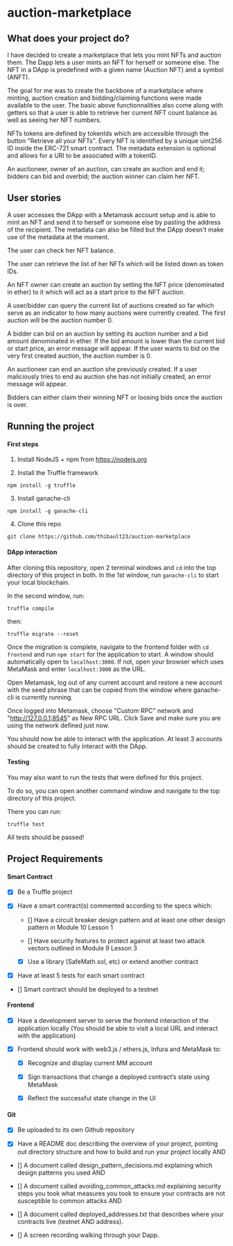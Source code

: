 # auction-marketplace

## What does your project do?

I have decided to create a marketplace that lets you mint NFTs and auction them. The Dapp lets a user mints an NFT for herself or someone else. The NFT in a DApp is predefined with a given name (Auction NFT) and a symbol (ANFT).

The goal for me was to create the backbone of a marketplace where minting, auction creation and bidding/claiming functions were made available to the user.
The basic above functionnalities also come along with getters so that a user is able to retrieve her current NFT count balance as well as seeing her NFT numbers.

NFTs tokens are defined by tokenIds which are accessible through the button "Retrieve all your NFTs". Every NFT is identified by a unique uint256 ID inside the ERC-721 smart contract. The metadata extension is optional and allows for a URI to be associated with a tokenID.

An auctioneer, owner of an auction, can create an auction and end it; bidders can bid and overbid; the auction winner can claim her NFT.

## User stories

A user accesses the DApp with a Metamask account setup and is able to mint an NFT and send it to herself or someone else by pasting the address of the recipient.
The metadata can also be filled but the DApp doesn't make use of the metadata at the moment.

The user can check her NFT balance.

The user can retrieve the list of her NFTs which will be listed down as token IDs.

An NFT owner can create an auction by setting the NFT price (denominated in ether) to it which will act as a start price to the NFT auction.

A user/bidder can query the current list of auctions created so far which serve as an indicator to how many auctions were currently created. The first auction will be the auction number 0.

A bidder can bid on an auction by setting its auction number and a bid amount denominated in ether. If the bid amount is lower than the current bid or start price, an error message will appear. If the user wants to bid on the very first created auction, the auction number is 0.

An auctioneer can end an auction she previously created. If a user maliciously tries to end au auction she has not initially created, an error message will appear.

Bidders can either claim their winning NFT or loosing bids once the auction is over.


## Running the project

#### First steps

1. Install NodeJS + npm from https://nodejs.org

2. Install the Truffle framework
```console
npm install -g truffle
```

3. Install ganache-cli
```console
npm install -g ganache-cli
```

4. Clone this repo
```console
git clone https://github.com/thibault23/auction-marketplace
```

#### DApp interaction

After cloning this repository, open 2 terminal windows and `cd` into the top directory of this project in both.
In the 1st window, run `ganache-cli` to start your local blockchain.

In the second window, run:

```console
truffle compile
```

then:

```console
truffle migrate --reset
```

Once the migration is complete, navigate to the frontend folder with `cd frontend` and run `npm start` for the application to start.
A window should automatically open to `localhost:3000`. If not, open your browser which uses MetaMask and enter `localhost:3000` as the URL.

Open Metamask, log out of any current account and restore a new account with the seed phrase that can be copied from the window where ganache-cli is currently running.

Once logged into Metamask, choose "Custom RPC" network and "http://127.0.0.1:8545" as New RPC URL. Click Save and make sure you are using the network defined just now.

You should now be able to interact with the application. At least 3 accounts should be created to fully interact with the DApp.

#### Testing

You may also want to run the tests that were defined for this project.

To do so, you can open another command window and navigate to the top directory of this project.

There you can run:

```console
truffle test
```

All tests should be passed!

## Project Requirements

#### Smart Contract
- [x] Be a Truffle project

- [x] Have a smart contract(s) commented according to the specs which:

    - [] Have a circuit breaker design pattern and at least one other design pattern in Module 10 Lesson 1

    - [] Have security features to protect against at least two attack vectors outlined in Module 9 Lesson 3

    - [x] Use a library (SafeMath.sol, etc) or extend another contract

- [x] Have at least 5 tests for each smart contract

- [] Smart contract should be deployed to a testnet

#### Frontend
- [x] Have a development server to serve the frontend interaction of the application locally (You should be able to visit a local URL and interact with the application)

- [x] Frontend should work with web3.js / ethers.js, Infura and MetaMask to:

    - [x] Recognize and display current MM account

    - [x] Sign transactions that change a deployed contract’s state using MetaMask

    - [x] Reflect the successful state change in the UI


#### Git
- [x] Be uploaded to its own Github repository

- [x] Have a README doc describing the overview of your project, pointing out directory structure and how to build and run your project locally AND

- [] A document called design_pattern_decisions.md explaining which design patterns you used AND

- [] A document called avoiding_common_attacks.md explaining security steps you took what measures you took to ensure your contracts are not susceptible to common attacks AND

- [] A document called deployed_addresses.txt that describes where your contracts live (testnet AND address).

- [] A screen recording walking through your Dapp.
